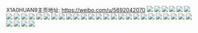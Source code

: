 X1A0HUAN9主页地址: https://weibo.com/u/5692042070 
![](https://wx4.sinaimg.cn/mw2000/006ddeaagy1h8zmzr0lttj30yi22o4qp.jpg) 
![](https://wx4.sinaimg.cn/mw2000/006ddeaagy1h8v9dlt0p6j32801o0e82.jpg) 
![](https://wx4.sinaimg.cn/mw2000/006ddeaagy1h8v9dr42ivj32801o0e82.jpg) 
![](https://wx4.sinaimg.cn/mw2000/006ddeaagy1h8v9dx8ilcj32801o07wi.jpg) 
![](https://wx4.sinaimg.cn/mw2000/006ddeaagy1h8v9e2vquwj31o0280e82.jpg) 
![](https://wx4.sinaimg.cn/mw2000/006ddeaagy1h8v9e8e0fvj31o0280b2a.jpg) 
![](https://wx4.sinaimg.cn/mw2000/006ddeaagy1h8v9edd2khj31o0280b2a.jpg) 
![](https://wx4.sinaimg.cn/mw2000/006ddeaagy1h8tdl9wdn1j31o02804qq.jpg) 
![](https://wx4.sinaimg.cn/mw2000/006ddeaagy1h8tdld1azij31o0280b2a.jpg) 
![](https://wx4.sinaimg.cn/mw2000/006ddeaagy1h8ct4c5hhzj32c0340e84.jpg) 
![](https://wx4.sinaimg.cn/mw2000/006ddeaagy1h8ct4ii2nhj32c0340hdv.jpg) 
![](https://wx4.sinaimg.cn/mw2000/006ddeaagy1h8ct42qmafj32c03407wj.jpg) 
![](https://wx4.sinaimg.cn/mw2000/006ddeaagy1h8ct4s6t0mj32c0340b2d.jpg) 
![](https://wx4.sinaimg.cn/mw2000/006ddeaagy1h8ct528igxj32c03407wm.jpg) 
![](https://wx4.sinaimg.cn/mw2000/006ddeaagy1h8ct59yvxsj32c0340x6r.jpg) 
![](https://wx4.sinaimg.cn/mw2000/006ddeaagy1gufkiqdkzej61o02yo4qq02.jpg) 
![](https://wx4.sinaimg.cn/mw2000/006ddeaagy1gufkivywwij61o02yokjl02.jpg) 
![](https://wx4.sinaimg.cn/mw2000/006ddeaagy1grfxannwl1j30u00u0tdc.jpg) 
![](https://wx4.sinaimg.cn/mw2000/006ddeaagy1grfxaqxep7j32c02c04qp.jpg) 
![](https://wx4.sinaimg.cn/mw2000/006ddeaagy1grfxatakvcj32c03401kx.jpg) 
![](https://wx4.sinaimg.cn/mw2000/006ddeaagy1grfxavy4rpj32o03k04qr.jpg) 
![](https://wx4.sinaimg.cn/mw2000/006ddeaagy1grfxb2xjr2j62c03401l702.jpg) 
![](https://wx4.sinaimg.cn/mw2000/006ddeaagy1grfxb617s4j32c0340qv5.jpg) 
![](https://wx4.sinaimg.cn/mw2000/006ddeaagy1grfxbadupwj31vt1vtnph.jpg) 
![](https://wx4.sinaimg.cn/mw2000/006ddeaagy1grfxbcsgyzj32c03404qp.jpg) 
![](https://wx4.sinaimg.cn/mw2000/006ddeaagy1grfxbgiihvj32c0340b2a.jpg) 
![](https://wx4.sinaimg.cn/mw2000/006ddeaaly1g6766ynthwj32c02c07wh.jpg) 
![](https://wx4.sinaimg.cn/mw2000/006ddeaaly1g67670ek0uj32c02c018u.jpg) 
![](https://wx4.sinaimg.cn/mw2000/006ddeaaly1g6767258wxj32c02c0npd.jpg) 
![](https://wx4.sinaimg.cn/mw2000/006ddeaaly1g67674fuiwj32c02c01kx.jpg) 
![](https://wx4.sinaimg.cn/mw2000/006ddeaaly1g67676ema1j32c02c01kx.jpg) 
![](https://wx4.sinaimg.cn/mw2000/006ddeaaly1g676780txdj32c02c0nii.jpg) 
![](https://wx4.sinaimg.cn/mw2000/006ddeaaly1g67679tq7mj32c02c0kjl.jpg) 
![](https://wx4.sinaimg.cn/mw2000/006ddeaaly1g6766wsgfmj32c02c0b29.jpg) 
![](https://wx4.sinaimg.cn/mw2000/006ddeaaly1g6767bc4mxj32c02c04ls.jpg) 
